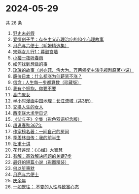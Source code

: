 # 2024-05-29

共 26 条

<!-- BEGIN WEREAD -->
<!-- 最后更新时间 2024-05-29 17:01:05 +0800 -->
1. [野史未必假](https://weread.qq.com/web/bookDetail/cfc32c60813ab8d32g013aca)
1. [爱情刽子手：存在主义心理治疗的10个心理故事](https://weread.qq.com/web/bookDetail/28a329007260a56928aa6c7)
1. [月亮与六便士（毛姆精选集）](https://weread.qq.com/web/bookDetail/3f932c60723f42ba3f94a30)
1. [宋殇女儿行1：暮鼓宫墙](https://weread.qq.com/web/bookDetail/237329c0813ab8dbfg018b25)
1. [小楼一夜听春雨](https://weread.qq.com/web/bookDetail/b7232a30813ab8da4g0152a2)
1. [如何找到想做的事](https://weread.qq.com/web/bookDetail/71a32fb0813ab8de8g019cc9)
1. [玫瑰的故事（刘亦菲、佟大为、万茜领衔主演电视剧原著小说）](https://weread.qq.com/web/bookDetail/37f32de072162e8c37f269b)
1. [廉价日本：什么都涨为何薪资不涨？](https://weread.qq.com/web/bookDetail/b4e32bf0813ab8df4g01081c)
1. [信念 : 人生每一步都算数（珍藏版）](https://weread.qq.com/web/bookDetail/9e1326b0813ab8736g0119ec)
1. [我有个拥抱，你要不要](https://weread.qq.com/web/bookDetail/f4532c70813ab8df3g0130ad)
1. [高门庶女](https://weread.qq.com/web/bookDetail/5a532ac0813ab8ddfg01368b)
1. [半小时漫画中国地理：长江流域（共3册）](https://weread.qq.com/web/bookDetail/cb932440813ab8dccg015dce)
1. [交换人生的女人](https://weread.qq.com/web/bookDetail/443328c0813ab8be2g0150e8)
1. [西南联大求学日记](https://weread.qq.com/web/bookDetail/8823298072901ee08829587)
1. [《父与子》全集（彩色双语纪念版）](https://weread.qq.com/web/bookDetail/6ac326d071c1fc7e6ac1982)
1. [趣说春秋367年](https://weread.qq.com/web/bookDetail/a6d328f0813ab8bddg01385f)
1. [作家榜名著：一间自己的房间](https://weread.qq.com/web/bookDetail/e863266071dd15a5e861157)
1. [季羡林自传：我的前半生](https://weread.qq.com/web/bookDetail/c0332f3072263a95c03133c)
1. [杜甫十讲](https://weread.qq.com/web/bookDetail/fa2326c0813ab727ag01329a)
1. [花开莲现：《心经》大智慧](https://weread.qq.com/web/bookDetail/d3e325f0718988aad3e7554)
1. [有解：高效解决问题的关键7步](https://weread.qq.com/web/bookDetail/f81324f0813ab6d63g013324)
1. [最好的短篇小说（彩图精装）](https://weread.qq.com/web/bookDetail/39d32fc05c692539ddcf794)
1. [何以笙箫默](https://weread.qq.com/web/bookDetail/842321805282ad8422b77a5)
1. [月亮与六便士](https://weread.qq.com/web/bookDetail/12c32b9071a0f63912c88de)
1. [庆余年](https://weread.qq.com/web/bookDetail/0ae32be0570f000ae1bf155)
1. [一如既往： 不变的人性与致富心态](https://weread.qq.com/web/bookDetail/f8e322b0813ab8db0g01952e)
<!-- END WEREAD -->